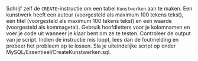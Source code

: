 Schrijf zelf de `CREATE`-instructie om een tabel `Kunstwerken` aan te maken.
Een kunstwerk heeft een auteur (voorgesteld als maximum 100 tekens tekst), een titel (voorgesteld als maximum 100 tekens tekst) en een waarde (voorgesteld als kommagetal).
Gebruik hoofdletters voor je kolomnamen en voer je code uit wanneer je klaar bent om ze te testen.
Controleer de output van je script.
Indien de instructie mis loopt, lees dan de foutmelding en probeer het probleem op te lossen.
Sla je uiteindelijke script op onder MySQL/Essentieel/CreateKunstwerken.sql.
